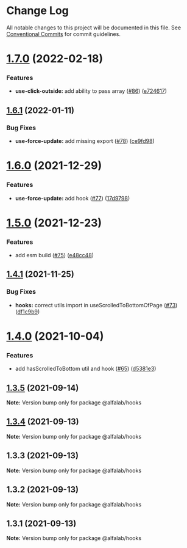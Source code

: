 # Change Log

All notable changes to this project will be documented in this file.
See [Conventional Commits](https://conventionalcommits.org) for commit guidelines.

# [1.7.0](https://github.com/alfa-laboratory/utils/compare/@alfalab/hooks@1.6.1...@alfalab/hooks@1.7.0) (2022-02-18)


### Features

* **use-click-outside:** add ability to pass array ([#86](https://github.com/alfa-laboratory/utils/issues/86)) ([e724617](https://github.com/alfa-laboratory/utils/commit/e7246173b3139549589e0acffe419a0f26a0b8ee))





## [1.6.1](https://github.com/alfa-laboratory/utils/compare/@alfalab/hooks@1.6.0...@alfalab/hooks@1.6.1) (2022-01-11)


### Bug Fixes

* **use-force-update:** add missing export ([#78](https://github.com/alfa-laboratory/utils/issues/78)) ([ce9fd98](https://github.com/alfa-laboratory/utils/commit/ce9fd982b3f442a07c402a33bb81f592c2acd34e))





# [1.6.0](https://github.com/alfa-laboratory/utils/compare/@alfalab/hooks@1.5.0...@alfalab/hooks@1.6.0) (2021-12-29)


### Features

* **use-force-update:** add hook ([#77](https://github.com/alfa-laboratory/utils/issues/77)) ([17d9798](https://github.com/alfa-laboratory/utils/commit/17d97983f2712ea2748ec3102ca6fcbd61a03f5e))





# [1.5.0](https://github.com/alfa-laboratory/utils/compare/@alfalab/hooks@1.4.1...@alfalab/hooks@1.5.0) (2021-12-23)


### Features

* add esm build ([#75](https://github.com/alfa-laboratory/utils/issues/75)) ([e48cc48](https://github.com/alfa-laboratory/utils/commit/e48cc487b5db1815cdaf10ad6639d42741f0d772))





## [1.4.1](https://github.com/alfa-laboratory/utils/compare/@alfalab/hooks@1.4.0...@alfalab/hooks@1.4.1) (2021-11-25)


### Bug Fixes

* **hooks:** correct utils import in useScrolledToBottomOfPage ([#73](https://github.com/alfa-laboratory/utils/issues/73)) ([df1c9b9](https://github.com/alfa-laboratory/utils/commit/df1c9b9f100547bddb08ecb769a3e53f8e567d4c))





# [1.4.0](https://github.com/alfa-laboratory/utils/compare/@alfalab/hooks@1.3.5...@alfalab/hooks@1.4.0) (2021-10-04)


### Features

* add hasScrolledToBottom util and hook ([#65](https://github.com/alfa-laboratory/utils/issues/65)) ([d5381e3](https://github.com/alfa-laboratory/utils/commit/d5381e324d57227a8b2df62c5c855ddb0dcf9b65))





## [1.3.5](https://github.com/alfa-laboratory/utils/compare/@alfalab/hooks@1.3.4...@alfalab/hooks@1.3.5) (2021-09-14)

**Note:** Version bump only for package @alfalab/hooks





## [1.3.4](https://github.com/alfa-laboratory/utils/compare/@alfalab/hooks@1.3.2...@alfalab/hooks@1.3.4) (2021-09-13)

**Note:** Version bump only for package @alfalab/hooks





## 1.3.3 (2021-09-13)

**Note:** Version bump only for package @alfalab/hooks





## 1.3.2 (2021-09-13)

**Note:** Version bump only for package @alfalab/hooks





## 1.3.1 (2021-09-13)

**Note:** Version bump only for package @alfalab/hooks
